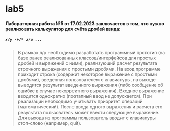 # lab5

#### Лабораторная работа №5 от 17.02.2023 заключается в том, что нужно реализовать калькулятор для счёта дробей ввида:
##### `x/y -+/* z/u ...`
> В рамках л/р необходимо разработать программный прототип (на базе ранее реализованных классов/интерфейсов для простых дробей и выражений с ними), реализующий расчет результата строчного выражения с простыми дробями. На вход программе приходит строка (содержит некоторое выражение с простыми дробями), введенная пользователем с клавиатуры, на выходе выводится результат введенного выражения (либо сообщение об ошибке в случае некорректного выражения). Входное выражение вводится однократно (поэтапный ввод не допускается). При реализации необходимо учитывать приоритет операций (математический). После ввода одного выражения и расчета его результата пользователь может ввести следующее выражение. Для выхода из программы пользователь вводит с клавиатуры стоп-слово (например, quit).
